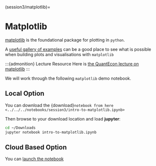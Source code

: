 (session3/matplotlib)=
# Matplotlib

[matplotlib](https://matplotlib.org) is the foundational package for plotting in `python`.

A [useful gallery of examples](https://matplotlib.org/stable/gallery/index.html) can be a good place
to see what is possible when building plots and visualisations with `matplotlib`

:::{admonition} Lecture Resource
Here is [the QuantEcon lecture on matplotlib](https://python-programming.quantecon.org/matplotlib.html)
:::

We will work through the following `matplotlib` demo notebook.

## Local Option

You can download the {download}`notebook from here <../../../notebooks/session3/intro-to-matplotlib.ipynb>`

Then browse to your download location and load **jupyter**:

```bash
cd ~/Downloads
jupyter notebook intro-to-matplotlib.ipynb
```

## Cloud Based Option

You can [launch the notebook](https://mybinder.org/v2/gh/QuantEcon/2021-workshop-rsit/main?filepath=notebooks%2Fsession3%2Fintro-to-matplotlib.ipynb)